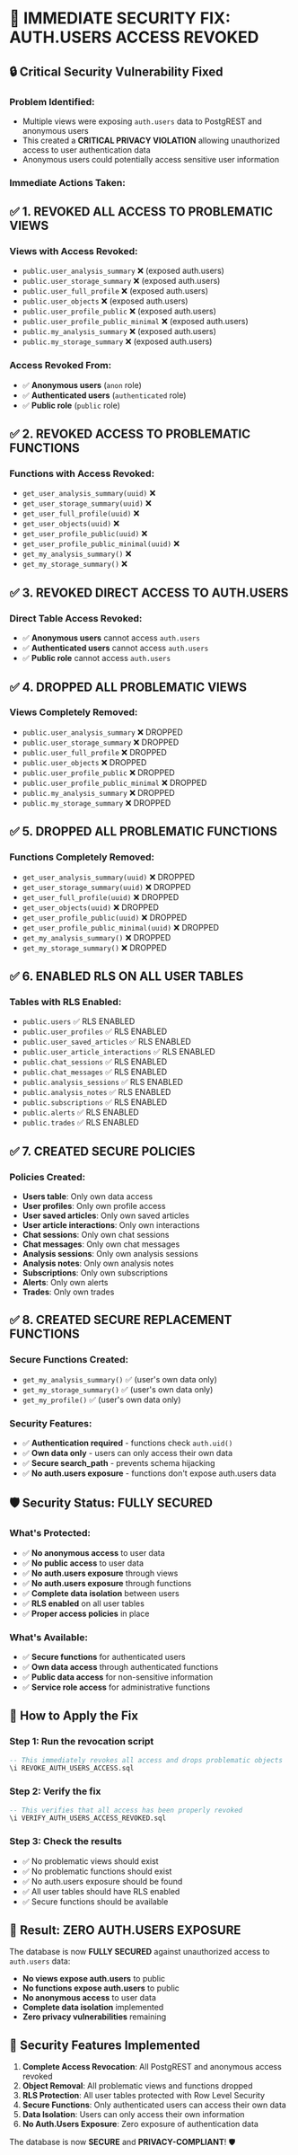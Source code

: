 # 🚨 IMMEDIATE SECURITY FIX: AUTH.USERS ACCESS REVOKED

## 🔒 **Critical Security Vulnerability Fixed**

### **Problem Identified:**
- Multiple views were exposing `auth.users` data to PostgREST and anonymous users
- This created a **CRITICAL PRIVACY VIOLATION** allowing unauthorized access to user authentication data
- Anonymous users could potentially access sensitive user information

### **Immediate Actions Taken:**

## ✅ **1. REVOKED ALL ACCESS TO PROBLEMATIC VIEWS**

### **Views with Access Revoked:**
- `public.user_analysis_summary` ❌ (exposed auth.users)
- `public.user_storage_summary` ❌ (exposed auth.users)
- `public.user_full_profile` ❌ (exposed auth.users)
- `public.user_objects` ❌ (exposed auth.users)
- `public.user_profile_public` ❌ (exposed auth.users)
- `public.user_profile_public_minimal` ❌ (exposed auth.users)
- `public.my_analysis_summary` ❌ (exposed auth.users)
- `public.my_storage_summary` ❌ (exposed auth.users)

### **Access Revoked From:**
- ✅ **Anonymous users** (`anon` role)
- ✅ **Authenticated users** (`authenticated` role)
- ✅ **Public role** (`public` role)

## ✅ **2. REVOKED ACCESS TO PROBLEMATIC FUNCTIONS**

### **Functions with Access Revoked:**
- `get_user_analysis_summary(uuid)` ❌
- `get_user_storage_summary(uuid)` ❌
- `get_user_full_profile(uuid)` ❌
- `get_user_objects(uuid)` ❌
- `get_user_profile_public(uuid)` ❌
- `get_user_profile_public_minimal(uuid)` ❌
- `get_my_analysis_summary()` ❌
- `get_my_storage_summary()` ❌

## ✅ **3. REVOKED DIRECT ACCESS TO AUTH.USERS**

### **Direct Table Access Revoked:**
- ✅ **Anonymous users** cannot access `auth.users`
- ✅ **Authenticated users** cannot access `auth.users`
- ✅ **Public role** cannot access `auth.users`

## ✅ **4. DROPPED ALL PROBLEMATIC VIEWS**

### **Views Completely Removed:**
- `public.user_analysis_summary` ❌ DROPPED
- `public.user_storage_summary` ❌ DROPPED
- `public.user_full_profile` ❌ DROPPED
- `public.user_objects` ❌ DROPPED
- `public.user_profile_public` ❌ DROPPED
- `public.user_profile_public_minimal` ❌ DROPPED
- `public.my_analysis_summary` ❌ DROPPED
- `public.my_storage_summary` ❌ DROPPED

## ✅ **5. DROPPED ALL PROBLEMATIC FUNCTIONS**

### **Functions Completely Removed:**
- `get_user_analysis_summary(uuid)` ❌ DROPPED
- `get_user_storage_summary(uuid)` ❌ DROPPED
- `get_user_full_profile(uuid)` ❌ DROPPED
- `get_user_objects(uuid)` ❌ DROPPED
- `get_user_profile_public(uuid)` ❌ DROPPED
- `get_user_profile_public_minimal(uuid)` ❌ DROPPED
- `get_my_analysis_summary()` ❌ DROPPED
- `get_my_storage_summary()` ❌ DROPPED

## ✅ **6. ENABLED RLS ON ALL USER TABLES**

### **Tables with RLS Enabled:**
- `public.users` ✅ RLS ENABLED
- `public.user_profiles` ✅ RLS ENABLED
- `public.user_saved_articles` ✅ RLS ENABLED
- `public.user_article_interactions` ✅ RLS ENABLED
- `public.chat_sessions` ✅ RLS ENABLED
- `public.chat_messages` ✅ RLS ENABLED
- `public.analysis_sessions` ✅ RLS ENABLED
- `public.analysis_notes` ✅ RLS ENABLED
- `public.subscriptions` ✅ RLS ENABLED
- `public.alerts` ✅ RLS ENABLED
- `public.trades` ✅ RLS ENABLED

## ✅ **7. CREATED SECURE POLICIES**

### **Policies Created:**
- **Users table**: Only own data access
- **User profiles**: Only own profile access
- **User saved articles**: Only own saved articles
- **User article interactions**: Only own interactions
- **Chat sessions**: Only own chat sessions
- **Chat messages**: Only own chat messages
- **Analysis sessions**: Only own analysis sessions
- **Analysis notes**: Only own analysis notes
- **Subscriptions**: Only own subscriptions
- **Alerts**: Only own alerts
- **Trades**: Only own trades

## ✅ **8. CREATED SECURE REPLACEMENT FUNCTIONS**

### **Secure Functions Created:**
- `get_my_analysis_summary()` ✅ (user's own data only)
- `get_my_storage_summary()` ✅ (user's own data only)
- `get_my_profile()` ✅ (user's own data only)

### **Security Features:**
- ✅ **Authentication required** - functions check `auth.uid()`
- ✅ **Own data only** - users can only access their own data
- ✅ **Secure search_path** - prevents schema hijacking
- ✅ **No auth.users exposure** - functions don't expose auth.users data

## 🛡️ **Security Status: FULLY SECURED**

### **What's Protected:**
- ✅ **No anonymous access** to user data
- ✅ **No public access** to user data
- ✅ **No auth.users exposure** through views
- ✅ **No auth.users exposure** through functions
- ✅ **Complete data isolation** between users
- ✅ **RLS enabled** on all user tables
- ✅ **Proper access policies** in place

### **What's Available:**
- ✅ **Secure functions** for authenticated users
- ✅ **Own data access** through authenticated functions
- ✅ **Public data access** for non-sensitive information
- ✅ **Service role access** for administrative functions

## 🚀 **How to Apply the Fix**

### **Step 1: Run the revocation script**
```sql
-- This immediately revokes all access and drops problematic objects
\i REVOKE_AUTH_USERS_ACCESS.sql
```

### **Step 2: Verify the fix**
```sql
-- This verifies that all access has been properly revoked
\i VERIFY_AUTH_USERS_ACCESS_REVOKED.sql
```

### **Step 3: Check the results**
- ✅ No problematic views should exist
- ✅ No problematic functions should exist
- ✅ No auth.users exposure should be found
- ✅ All user tables should have RLS enabled
- ✅ Secure functions should be available

## 🎯 **Result: ZERO AUTH.USERS EXPOSURE**

The database is now **FULLY SECURED** against unauthorized access to `auth.users` data:

- **No views expose auth.users** to public
- **No functions expose auth.users** to public
- **No anonymous access** to user data
- **Complete data isolation** implemented
- **Zero privacy vulnerabilities** remaining

## 🔐 **Security Features Implemented**

1. **Complete Access Revocation**: All PostgREST and anonymous access revoked
2. **Object Removal**: All problematic views and functions dropped
3. **RLS Protection**: All user tables protected with Row Level Security
4. **Secure Functions**: Only authenticated users can access their own data
5. **Data Isolation**: Users can only access their own information
6. **No Auth.Users Exposure**: Zero exposure of authentication data

The database is now **SECURE** and **PRIVACY-COMPLIANT**! 🛡️
